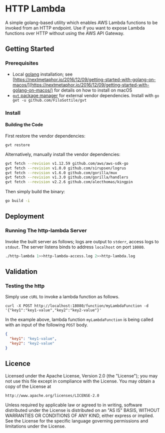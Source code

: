 # HTTP Lambda #
A simple golang-based utility which enables AWS Lambda functions to be invoked from an HTTP endpoint. Use if you want to expose Lambda functions over HTTP without using the AWS API Gateway.

## Getting Started

### Prerequisites
* Local [golang](https://golang.org/) installation; see [https://nextmetaphor.io/2016/12/09/getting-started-with-golang-on-macos/](https://nextmetaphor.io/2016/12/09/getting-started-with-golang-on-macos/) for details on how to install on macOS
* [`gvt` package manager](https://github.com/FiloSottile/gvt) for external vendor dependencies. Install with `go get -u github.com/FiloSottile/gvt` 

### Install

#### Building the Code
First restore the vendor dependencies:
```
gvt restore
```

Alternatively, manually install the vendor dependencies:
```bash
gvt fetch --revision v1.12.59 github.com/aws/aws-sdk-go
gvt fetch --revision v1.0.0 github.com/sirupsen/logrus
gvt fetch --revision v1.6.0 github.com/gorilla/mux
gvt fetch --revision v1.3.0 github.com/gorilla/handlers
gvt fetch --revision v2.2.6 github.com/alecthomas/kingpin
```

Then simply build the binary:
```bash
go build -i
```

## Deployment

### Running The http-lambda Server
Invoke the built server as follows; logs are output to `stderr`, access logs to `stdout`. The server listens binds to address `localhost` on port `18080`. 
```bash
./http-lambda 1>>http-lambda-access.log 2>>http-lambda.log
```

## Validation

### Testing the http
Simply use `cURL` to invoke a lambda function as follows. 

```
curl -X POST http://localhost:18080/function/myLambdaFunction -d '{"key1":"key1-value","key2":"key2-value"}' 
```

In the example above, lambda function `myLambdaFunction` is being called with an input of the following `POST` body.
```json
{
  "key1": "key1-value",
  "key2": "key2-value"
}
```

## Licence ##
Licensed under the Apache License, Version 2.0 (the "License");
you may not use this file except in compliance with the License.
You may obtain a copy of the License at

    http://www.apache.org/licenses/LICENSE-2.0

Unless required by applicable law or agreed to in writing, software
distributed under the License is distributed on an "AS IS" BASIS,
WITHOUT WARRANTIES OR CONDITIONS OF ANY KIND, either express or implied.
See the License for the specific language governing permissions and
limitations under the License.